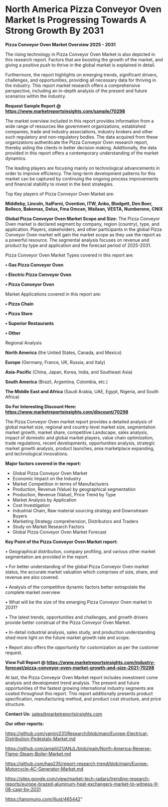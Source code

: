 # North America Pizza Conveyor Oven Market Is Progressing Towards A Strong Growth By 2031

<Strong> Pizza Conveyor Oven Market Overview 2025 - 2031</strong>

The rising technology in Pizza Conveyor Oven Market is also depicted in this research report. Factors that are boosting the growth of the market, and giving a positive push to thrive in the global market is explained in detail.

Furthermore, the report highlights on emerging trends, significant drivers, challenges, and opportunities, providing all necessary data for thriving in the industry. This report market research offers a comprehensive perspective, including an in-depth analysis of the present and future scenarios within the industry.

<strong>Request Sample Report @ <a href=https://www.marketreportsinsights.com/sample/70298>https://www.marketreportsinsights.com/sample/70298</a></strong>

The market overview included in this report provides information from a wide range of resources like government organizations, established companies, trade and industry associations, industry brokers and other such regulatory and non-regulatory bodies. The data acquired from these organizations authenticate the Pizza Conveyor Oven research report, thereby aiding the clients in better decision making. Additionally, the data provided in this report offers a contemporary understanding of the market dynamics.

The leading players are focusing mainly on technological advancements in order to improve efficiency. The long-term development patterns for this market can be captured by continuing the ongoing process improvements and financial stability to invest in the best strategies.

Top Key players of Pizza Conveyor Oven Market are:

<strong>Middleby, Lincoln, ItalForni, Ovention, ITW, Anko, Blodgett, Den Boer, Belleco, Bakemax, Delux, Fma Omcan, Wailaan, VESTA, Numberone, CNIX</strong>

<strong><b>Global Pizza Conveyor Oven Market Scope and Size:</b></strong>
The Pizza Conveyor Oven market is declared segment by company, region (country), type, and application. Players, stakeholders, and other participants in the global Pizza Conveyor Oven market will gain the market scope as they use the report as a powerful resource. The segmental analysis focuses on revenue and product by type and application and the forecast period of 2025-2031.

Pizza Conveyor Oven Market Types covered in this report are:

<strong>• Gas Pizza Conveyor Oven

• Electric Pizza Conveyor Oven

• Pizza Conveyor Oven</strong>

Market Applications covered in this report are:

<strong>• Pizza Chain

• Pizza Store

• Superior Restaurants

• Other</strong> 

Regional Analysis

<strong>North America</strong> (the United States, Canada, and Mexico)

<strong>Europe</strong> (Germany, France, UK, Russia, and Italy)

<strong>Asia-Pacific</strong> (China, Japan, Korea, India, and Southeast Asia)

<strong>South America</strong> (Brazil, Argentina, Colombia, etc.)

<strong>The Middle East and Africa</strong> (Saudi Arabia, UAE, Egypt, Nigeria, and South Africa)

<strong>Go For Interesting Discount Here: <a href=https://www.marketreportsinsights.com/discount/70298>https://www.marketreportsinsights.com/discount/70298</a></strong>

The Pizza Conveyor Oven market report provides a detailed analysis of global market size, regional and country-level market size, segmentation market growth, market share, competitive Landscape, sales analysis, impact of domestic and global market players, value chain optimization, trade regulations, recent developments, opportunities analysis, strategic market growth analysis, product launches, area marketplace expanding, and technological innovations.

<strong><b>Major factors covered in the report:</b></strong>
<ul>
  <li>Global Pizza Conveyor Oven Market </li>
  <li>Economic Impact on the Industry</li>
  <li>Market Competition in terms of Manufacturers</li>
  <li>Production, Revenue (Value) by geographical segmentation</li>
  <li>Production, Revenue (Value), Price Trend by Type</li>
  <li>Market Analysis by Application</li>
  <li>Cost Investigation</li>
  <li>Industrial Chain, Raw material sourcing strategy and Downstream Buyers</li>
  <li>Marketing Strategy comprehension, Distributors and Traders</li>
  <li>Study on Market Research Factors</li>
  <li>Global Pizza Conveyor Oven Market Forecast</li>
</ul>

<strong><b>Key Point of the Pizza Conveyor Oven Market report:</b></strong>

• Geographical distribution, company profiling, and various other market segmentation are provided in the report.

• For better understanding of the global Pizza Conveyor Oven market status, the accurate market valuation which comprises of size, share, and revenue are also covered.

• Analysis of the competitive dynamic factors better extrapolate the complete market overview

• What will be the size of the emerging Pizza Conveyor Oven market in 2031?

• The latest trends, opportunities and challenges, and growth drivers provide better construal of the Pizza Conveyor Oven Market.

• In-detail industrial analysis, sales study, and production understanding shed more light on the future market growth rate and scope.

• Report also offers the opportunity for customization as per the customer request.

<strong><b>View Full Report @ <a href=https://www.marketreportsinsights.com/industry-forecast/pizza-conveyor-oven-market-growth-and-size-2021-70298>https://www.marketreportsinsights.com/industry-forecast/pizza-conveyor-oven-market-growth-and-size-2021-70298</a></b></strong>


At last, the Pizza Conveyor Oven Market report includes investment come analysis and development trend analysis. The present and future opportunities of the fastest growing international industry segments are coated throughout this report. This report additionally presents product specification, manufacturing method, and product cost structure, and price structure.

<strong>Contact Us:</strong>
sales@marketreportsinsights.com

<strong>Our other reports:</strong>

<a href=https://github.com/yamini231/Research/blob/main/Europe-Electrical-Distribution-Pedestals-Market.md>https://github.com/yamini231/Research/blob/main/Europe-Electrical-Distribution-Pedestals-Market.md</a>

<a href=https://github.com/anjaliiii21/ANJL/blob/main/North-America-Reverse-Flame-Steam-Boiler-Market.md>https://github.com/anjaliiii21/ANJL/blob/main/North-America-Reverse-Flame-Steam-Boiler-Market.md</a>

<a href=https://github.com/haq235/report-research-trend/blob/main/Europe-Motorcycle-AC-Generator-Market.md>https://github.com/haq235/report-research-trend/blob/main/Europe-Motorcycle-AC-Generator-Market.md</a>

<a href=https://sites.google.com/view/market-tech-radars/trending-research-reports/europe-brazed-aluminum-heat-exchangers-market-to-witness-9-08-cagr-by-2031>https://sites.google.com/view/market-tech-radars/trending-research-reports/europe-brazed-aluminum-heat-exchangers-market-to-witness-9-08-cagr-by-2031</a>

<a href=https://tanomuno.com/illust/465442>https://tanomuno.com/illust/465442</a>"
